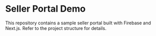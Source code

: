 # Seller Portal Demo

This repository contains a sample seller portal built with Firebase and Next.js.
Refer to the project structure for details.
